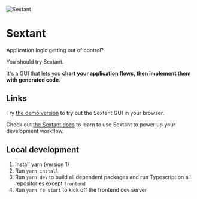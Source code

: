 ![Sextant](./assets/sextant-demo-new.gif 'Sextant Logo')

# Sextant

Application logic getting out of control?

You should try Sextant.

It's a GUI that lets you **chart your application flows, then implement them with generated code**.

## Links

Try [the demo version](https://demo.sextant.tools) to try out the Sextant GUI in your browser.

Check out [the Sextant docs](https://docs.sextant.tools) to learn to use Sextant to power up your development workflow.

## Local development

1. Install yarn (version 1)
2. Run `yarn install`
3. Run `yarn dev` to build all dependent packages and run Typescript on all repositories except `frontend`
4. Run `yarn fe start` to kick off the frontend dev server
